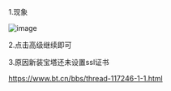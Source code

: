 1.现象

![image](https://github.com/user-attachments/assets/2d94d3fa-c3aa-4349-8be6-d6f38bb8e43e)


2.点击高级继续即可

3.原因新装宝塔还未设置ssl证书

https://www.bt.cn/bbs/thread-117246-1-1.html


